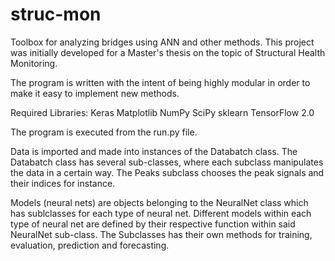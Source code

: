 # struc-mon
Toolbox for analyzing bridges using ANN and other methods. 
This project was initially developed for a Master's thesis on the topic of Structural Health Monitoring.

The program is written with the intent of being highly modular in order to make it easy to implement new methods.

Required Libraries:
Keras
Matplotlib
NumPy
SciPy
sklearn
TensorFlow 2.0

The program is executed from the run.py file. 

Data is imported and made into instances of the Databatch class. The Databatch class has several sub-classes,
where each subclass manipulates the data in a certain way. The Peaks subclass chooses the peak signals and 
their indices for instance. 

Models (neural nets) are objects belonging to the NeuralNet class which has sublclasses for each type of neural net.
Different models within each type of neural net are defined by their respective function within said NeuralNet 
sub-class. The Subclasses has their own methods for training, evaluation, prediction and forecasting. 


